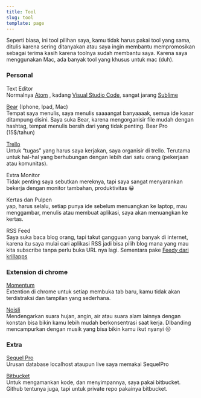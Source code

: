 ```yaml
---
title: Tool
slug: tool
template: page
---
```


Seperti biasa, ini tool pilihan saya, kamu tidak harus pakai tool yang sama, ditulis karena sering ditanyakan atau saya ingin membantu mempromosikan sebagai terima kasih karena toolnya sudah membantu saya. Karena saya menggunakan Mac, ada banyak tool yang khusus untuk mac (duh).

### **Personal**

Text Editor  
Normalnya  [Atom](http://atom.io/)  , kadang  [Visual Studio Code](https://code.visualstudio.com/), sangat jarang  [Sublime](https://www.sublimetext.com/3)

[Bear](https://bear.app/)  (Iphone, Ipad, Mac)  
Tempat saya menulis, saya menulis saaaangat banyaaaak, semua ide kasar ditampung disini. Saya suka Bear, karena mengorganisir file mudah dengan hashtag, tempat menulis bersih dari yang tidak penting. Bear Pro (15$/tahun)

[Trello](http://trello.com/)  
Untuk “tugas” yang harus saya kerjakan, saya organisir di trello. Terutama untuk hal-hal yang berhubungan dengan lebih dari satu orang (pekerjaan atau komunitas).

Extra Monitor  
Tidak penting saya sebutkan mereknya, tapi saya sangat menyarankan bekerja dengan monitor tambahan, produktivitas 😀

Kertas dan Pulpen  
yap, harus selalu, setiap punya ide sebelum menuangkan ke laptop, mau menggambar, menulis atau membuat aplikasi, saya akan menuangkan ke kertas.

RSS Feed  
Saya suka baca blog orang, tapi takut gangguan yang banyak di internet, karena itu saya mulai cari aplikasi RSS jadi bisa pilih blog mana yang mau kita subscribe tanpa perlu buka URL nya lagi. Sementara pake  [Feedy dari krillapps](https://krillapps.com/feedy/)

### Extension di chrome

[Momentum](https://chrome.google.com/webstore/detail/momentum/laookkfknpbbblfpciffpaejjkokdgca?hl=en)  
Extention di chrome untuk setiap membuka tab baru, kamu tidak akan terdistraksi dan tampilan yang sederhana.

[Noisli](https://chrome.google.com/webstore/detail/noisli/klejemegaoblahjdpcajmpcnjjmkmkkf?hl=en)  
Mendengarkan suara hujan, angin, air atau suara alam lainnya dengan konstan bisa bikin kamu lebih mudah berkonsentrasi saat kerja. DIbanding mencampurkan dengan musik yang bisa bikin kamu ikut nyanyi 😛

### **Extra**

[Sequel Pro](https://www.sequelpro.com/)  
Urusan database localhost ataupun live saya memakai SequelPro

[Bitbucket](https://bitbucket.org/)  
Untuk mengamankan kode, dan menyimpannya, saya pakai bitbucket. Github tentunya juga, tapi untuk private repo pakainya bitbucket.